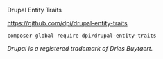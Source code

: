 Drupal Entity Traits

https://github.com/dpi/drupal-entity-traits

```shell
composer global require dpi/drupal-entity-traits
```

_Drupal is a registered trademark of Dries Buytaert._
